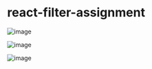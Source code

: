 # react-filter-assignment

![image](https://user-images.githubusercontent.com/50547453/180955537-5b60bd0b-8450-4dc8-8898-dbdf64bb58b7.png)

![image](https://user-images.githubusercontent.com/50547453/180955628-b7ee86db-759b-4907-b001-7956a62dfbe6.png)

![image](https://user-images.githubusercontent.com/50547453/180955707-b6520e2c-20bf-42d4-a65f-bab4dd6b8688.png)
